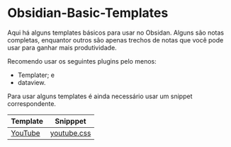 # Obsidian-Basic-Templates

Aqui há alguns templates básicos para usar no Obsidan. Alguns são notas completas, enquantor outros são apenas trechos de notas que você pode usar para ganhar mais produtividade.

Recomendo usar os seguintes plugins pelo menos:

- Templater; e
- dataview.

Para usar alguns templates é ainda necessário usar um snippet correspondente.

| Template                        | Snipppet                            |
| ------------------------------- | ----------------------------------- |
| [YouTube](Templates/youtube.md) | [youtube.css](snippets/youtube.css) |
